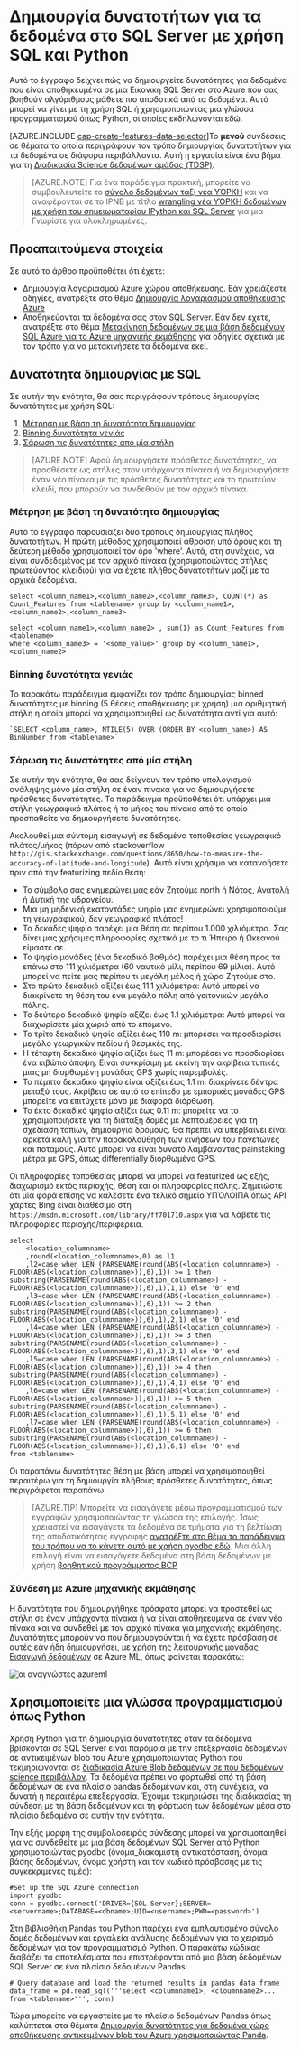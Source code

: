 <properties
    pageTitle="Δημιουργία δυνατοτήτων για τα δεδομένα στο SQL Server με χρήση SQL και Python | Microsoft Azure"
    description="Διαδικασία δεδομένων από το SQL Azure"
    services="machine-learning"
    documentationCenter=""
    authors="bradsev"
    manager="jhubbard"
    editor="" />

<tags
    ms.service="machine-learning"
    ms.workload="data-services"
    ms.tgt_pltfrm="na"
    ms.devlang="na"
    ms.topic="article"
    ms.date="09/19/2016"
    ms.author="bradsev;fashah;garye" />


# <a name="create-features-for-data-in-sql-server-using-sql-and-python"></a>Δημιουργία δυνατοτήτων για τα δεδομένα στο SQL Server με χρήση SQL και Python


Αυτό το έγγραφο δείχνει πώς να δημιουργείτε δυνατότητες για δεδομένα που είναι αποθηκευμένα σε μια Εικονική SQL Server στο Azure που σας βοηθούν αλγόριθμους μάθετε πιο αποδοτικά από τα δεδομένα. Αυτό μπορεί να γίνει με τη χρήση SQL ή χρησιμοποιώντας μια γλώσσα προγραμματισμού όπως Python, οι οποίες εκδηλώνονται εδώ.

[AZURE.INCLUDE [cap-create-features-data-selector](../../includes/cap-create-features-selector.md)]Το **μενού** συνδέσεις σε θέματα τα οποία περιγράφουν τον τρόπο δημιουργίας δυνατοτήτων για τα δεδομένα σε διάφορα περιβάλλοντα. Αυτή η εργασία είναι ένα βήμα για τη [Διαδικασία Science δεδομένων ομάδας (TDSP)](https://azure.microsoft.com/documentation/learning-paths/cortana-analytics-process/).

> [AZURE.NOTE] Για ένα παράδειγμα πρακτική, μπορείτε να συμβουλευτείτε το [σύνολο δεδομένων ταξί νέα ΥΌΡΚΗ](http://www.andresmh.com/nyctaxitrips/) και να αναφέρονται σε το IPNB με τίτλο [wrangling νέα ΥΌΡΚΗ δεδομένων με χρήση του σημειωματαρίου IPython και SQL Server](https://github.com/Azure/Azure-MachineLearning-DataScience/blob/master/Misc/DataScienceProcess/iPythonNotebooks/machine-Learning-data-science-process-sql-walkthrough.ipynb) για μια Γνωρίστε για ολοκληρωμένες.


## <a name="prerequisites"></a>Προαπαιτούμενα στοιχεία
Σε αυτό το άρθρο προϋποθέτει ότι έχετε:

* Δημιουργία λογαριασμού Azure χώρου αποθήκευσης. Εάν χρειάζεστε οδηγίες, ανατρέξτε στο θέμα [Δημιουργία λογαριασμού αποθήκευσης Azure](../storage/storage-create-storage-account.md#create-a-storage-account)
* Αποθηκεύονται τα δεδομένα σας στον SQL Server. Εάν δεν έχετε, ανατρέξτε στο θέμα [Μετακίνηση δεδομένων σε μια βάση δεδομένων SQL Azure για το Azure μηχανικής εκμάθησης](machine-learning-data-science-move-sql-azure.md) για οδηγίες σχετικά με τον τρόπο για να μετακινήσετε τα δεδομένα εκεί.


## <a name="sql-featuregen"></a>Δυνατότητα δημιουργίας με SQL

Σε αυτήν την ενότητα, θα σας περιγράφουν τρόπους δημιουργίας δυνατότητες με χρήση SQL:  

1. [Μέτρηση με βάση τη δυνατότητα δημιουργίας](#sql-countfeature)
2. [Binning δυνατότητα γενιάς](#sql-binningfeature)
3. [Σάρωση τις δυνατότητες από μία στήλη](#sql-featurerollout)


> [AZURE.NOTE] Αφού δημιουργήσετε πρόσθετες δυνατότητες, να προσθέσετε ως στήλες στον υπάρχοντα πίνακα ή να δημιουργήσετε έναν νέο πίνακα με τις πρόσθετες δυνατότητες και το πρωτεύον κλειδί, που μπορούν να συνδεθούν με τον αρχικό πίνακα.

### <a name="sql-countfeature"></a>Μέτρηση με βάση τη δυνατότητα δημιουργίας

Αυτό το έγγραφο παρουσιάζει δύο τρόπους δημιουργίας πλήθος δυνατοτήτων. Η πρώτη μέθοδος χρησιμοποιεί άθροιση υπό όρους και τη δεύτερη μέθοδο χρησιμοποιεί τον όρο 'where'. Αυτά, στη συνέχεια, να είναι συνδεδεμένος με τον αρχικό πίνακα (χρησιμοποιώντας στήλες πρωτεύοντος κλειδιού) για να έχετε πλήθος δυνατοτήτων μαζί με τα αρχικά δεδομένα.

    select <column_name1>,<column_name2>,<column_name3>, COUNT(*) as Count_Features from <tablename> group by <column_name1>,<column_name2>,<column_name3>

    select <column_name1>,<column_name2> , sum(1) as Count_Features from <tablename>
    where <column_name3> = '<some_value>' group by <column_name1>,<column_name2>

### <a name="sql-binningfeature"></a>Binning δυνατότητα γενιάς

Το παρακάτω παράδειγμα εμφανίζει τον τρόπο δημιουργίας binned δυνατότητες με binning (5 θέσεις αποθήκευσης με χρήση) μια αριθμητική στήλη η οποία μπορεί να χρησιμοποιηθεί ως δυνατότητα αντί για αυτό:

    `SELECT <column_name>, NTILE(5) OVER (ORDER BY <column_name>) AS BinNumber from <tablename>`


### <a name="sql-featurerollout"></a>Σάρωση τις δυνατότητες από μία στήλη

Σε αυτήν την ενότητα, θα σας δείχνουν τον τρόπο υπολογισμού ανάληψης μόνο μία στήλη σε έναν πίνακα για να δημιουργήσετε πρόσθετες δυνατότητες. Το παράδειγμα προϋποθέτει ότι υπάρχει μια στήλη γεωγραφικό πλάτος ή το μήκος του πίνακα από το οποίο προσπαθείτε να δημιουργήσετε δυνατότητες.

Ακολουθεί μια σύντομη εισαγωγή σε δεδομένα τοποθεσίας γεωγραφικό πλάτος/μήκος (πόρων από stackoverflow `http://gis.stackexchange.com/questions/8650/how-to-measure-the-accuracy-of-latitude-and-longitude`). Αυτό είναι χρήσιμο να κατανοήσετε πριν από την featurizing πεδίο θέση:

- Το σύμβολο σας ενημερώνει μας εάν Ζητούμε north ή Νότος, Ανατολή ή Δυτική της υδρογείου.
- Μια μη μηδενική εκατοντάδες ψηφίο μας ενημερώνει χρησιμοποιούμε τη γεωγραφικού, δεν γεωγραφικό πλάτος!
- Τα δεκάδες ψηφίο παρέχει μια θέση σε περίπου 1.000 χιλιόμετρα. Σας δίνει μας χρήσιμες πληροφορίες σχετικά με το τι Ήπειρο ή Ωκεανού είμαστε σε.
- Το ψηφίο μονάδες (ένα δεκαδικό βαθμός) παρέχει μια θέση προς τα επάνω στο 111 χιλιόμετρα (60 ναυτικό μίλι, περίπου 69 μίλια). Αυτό μπορεί να πείτε μας περίπου τι μεγάλη μέλος ή χώρα Ζητούμε στο.
- Στο πρώτο δεκαδικό αξίζει έως 11.1 χιλιόμετρα: Αυτό μπορεί να διακρίνετε τη θέση του ένα μεγάλο πόλη από γειτονικών μεγάλο πόλης.
- Το δεύτερο δεκαδικό ψηφίο αξίζει έως 1.1 χιλιόμετρα: Αυτό μπορεί να διαχωρίσετε μία χωριό από το επόμενο.
- Το τρίτο δεκαδικό ψηφίο αξίζει έως 110 m: μπορέσει να προσδιορίσει μεγάλο γεωργικών πεδίου ή θεσμικές της.
- Η τέταρτη δεκαδικό ψηφίο αξίζει έως 11 m: μπορέσει να προσδιορίσει ένα κιβώτιο άποψη. Είναι συγκρίσιμη με εκείνη την ακρίβεια τυπικές μιας μη διορθωμένη μονάδας GPS χωρίς παρεμβολές.
- Το πέμπτο δεκαδικό ψηφίο είναι αξίζει έως 1.1 m: διακρίνετε δέντρα μεταξύ τους. Ακρίβεια σε αυτό το επίπεδο με εμπορικές μονάδες GPS μπορείτε να επιτύχετε μόνο με διαφορά διόρθωση.
- Το έκτο δεκαδικό ψηφίο αξίζει έως 0.11 m: μπορείτε να το χρησιμοποιήσετε για τη διάταξη δομές με λεπτομέρειες για τη σχεδίαση τοπίων, δημιουργία δρόμους. Θα πρέπει να υπερβαίνει είναι αρκετά καλή για την παρακολούθηση των κινήσεων του παγετώνες και ποταμούς. Αυτό μπορεί να είναι δυνατό λαμβάνοντας painstaking μέτρα με GPS, όπως differentially διορθωμένο GPS.

Οι πληροφορίες τοποθεσίας μπορεί να μπορεί να featurized ως εξής, διαχωρισμό εκτός περιοχής, θέση και οι πληροφορίες πόλης. Σημειώστε ότι μία φορά επίσης να καλέσετε ένα τελικό σημείο ΥΠΌΛΟΙΠΑ όπως API χάρτες Bing είναι διαθέσιμο στη `https://msdn.microsoft.com/library/ff701710.aspx` για να λάβετε τις πληροφορίες περιοχής/περιφέρεια.

    select
        <location_columnname>
        ,round(<location_columnname>,0) as l1       
        ,l2=case when LEN (PARSENAME(round(ABS(<location_columnname>) - FLOOR(ABS(<location_columnname>)),6),1)) >= 1 then substring(PARSENAME(round(ABS(<location_columnname>) - FLOOR(ABS(<location_columnname>)),6),1),1,1) else '0' end     
        ,l3=case when LEN (PARSENAME(round(ABS(<location_columnname>) - FLOOR(ABS(<location_columnname>)),6),1)) >= 2 then substring(PARSENAME(round(ABS(<location_columnname>) - FLOOR(ABS(<location_columnname>)),6),1),2,1) else '0' end     
        ,l4=case when LEN (PARSENAME(round(ABS(<location_columnname>) - FLOOR(ABS(<location_columnname>)),6),1)) >= 3 then substring(PARSENAME(round(ABS(<location_columnname>) - FLOOR(ABS(<location_columnname>)),6),1),3,1) else '0' end     
        ,l5=case when LEN (PARSENAME(round(ABS(<location_columnname>) - FLOOR(ABS(<location_columnname>)),6),1)) >= 4 then substring(PARSENAME(round(ABS(<location_columnname>) - FLOOR(ABS(<location_columnname>)),6),1),4,1) else '0' end     
        ,l6=case when LEN (PARSENAME(round(ABS(<location_columnname>) - FLOOR(ABS(<location_columnname>)),6),1)) >= 5 then substring(PARSENAME(round(ABS(<location_columnname>) - FLOOR(ABS(<location_columnname>)),6),1),5,1) else '0' end     
        ,l7=case when LEN (PARSENAME(round(ABS(<location_columnname>) - FLOOR(ABS(<location_columnname>)),6),1)) >= 6 then substring(PARSENAME(round(ABS(<location_columnname>) - FLOOR(ABS(<location_columnname>)),6),1),6,1) else '0' end     
    from <tablename>

Οι παραπάνω δυνατότητες θέση με βάση μπορεί να χρησιμοποιηθεί περαιτέρω για τη δημιουργία πλήθους πρόσθετες δυνατότητες, όπως περιγράφεται παραπάνω.


> [AZURE.TIP] Μπορείτε να εισαγάγετε μέσω προγραμματισμού των εγγραφών χρησιμοποιώντας τη γλώσσα της επιλογής. Ίσως χρειαστεί να εισαγάγετε τα δεδομένα σε τμήματα για τη βελτίωση της αποδοτικότητας εγγραφής [ανατρέξτε στο θέμα το παράδειγμα του τρόπου να το κάνετε αυτό με χρήση pyodbc εδώ](https://code.google.com/p/pypyodbc/wiki/A_HelloWorld_sample_to_access_mssql_with_python).
Μια άλλη επιλογή είναι να εισαγάγετε δεδομένα στη βάση δεδομένων με χρήση [βοηθητικού προγράμματος BCP](https://msdn.microsoft.com/library/ms162802.aspx)

### <a name="sql-aml"></a>Σύνδεση με Azure μηχανικής εκμάθησης

Η δυνατότητα που δημιουργήθηκε πρόσφατα μπορεί να προστεθεί ως στήλη σε έναν υπάρχοντα πίνακα ή να είναι αποθηκευμένα σε έναν νέο πίνακα και να συνδεθεί με τον αρχικό πίνακα για μηχανικής εκμάθησης. Δυνατότητες μπορούν να που δημιουργούνται ή να έχετε πρόσβαση σε αυτές εάν ήδη δημιουργήσει, με χρήση της λειτουργικής μονάδας [Εισαγωγή δεδομένων](https://msdn.microsoft.com/library/azure/4e1b0fe6-aded-4b3f-a36f-39b8862b9004/) σε Azure ML, όπως φαίνεται παρακάτω:

![οι αναγνώστες azureml](./media/machine-learning-data-science-process-sql-server-virtual-machine/reader_db_featurizedinput.png)

## <a name="python"></a>Χρησιμοποιείτε μια γλώσσα προγραμματισμού όπως Python

Χρήση Python για τη δημιουργία δυνατότητες όταν τα δεδομένα βρίσκονται σε SQL Server είναι παρόμοια με την επεξεργασία δεδομένων σε αντικειμένων blob του Azure χρησιμοποιώντας Python που τεκμηριώνονται σε [διαδικασία Azure Blob δεδομένων σε που δεδομένων science περιβάλλον](machine-learning-data-science-process-data-blob.md). Τα δεδομένα πρέπει να φορτωθεί από τη βάση δεδομένων σε ένα πλαίσιο pandas δεδομένων και, στη συνέχεια, να δυνατή η περαιτέρω επεξεργασία. Έχουμε τεκμηριώσει της διαδικασίας τη σύνδεση με τη βάση δεδομένων και τη φόρτωση των δεδομένων μέσα στο πλαίσιο δεδομένα σε αυτήν την ενότητα.

Την εξής μορφή της συμβολοσειράς σύνδεσης μπορεί να χρησιμοποιηθεί για να συνδεθείτε με μια βάση δεδομένων SQL Server από Python χρησιμοποιώντας pyodbc (όνομα_διακομιστή αντικατάσταση, όνομα βάσης δεδομένων, όνομα χρήστη και τον κωδικό πρόσβασης με τις συγκεκριμένες τιμές):

    #Set up the SQL Azure connection
    import pyodbc
    conn = pyodbc.connect('DRIVER={SQL Server};SERVER=<servername>;DATABASE=<dbname>;UID=<username>;PWD=<password>')

Στη [βιβλιοθήκη Pandas](http://pandas.pydata.org/) του Python παρέχει ένα εμπλουτισμένο σύνολο δομές δεδομένων και εργαλεία ανάλυσης δεδομένων για το χειρισμό δεδομένων για τον προγραμματισμό Python. Ο παρακάτω κώδικας διαβάζει τα αποτελέσματα που επιστρέφονται από μια βάση δεδομένων SQL Server σε ένα πλαίσιο δεδομένων Pandas:

    # Query database and load the returned results in pandas data frame
    data_frame = pd.read_sql('''select <columnname1>, <cloumnname2>... from <tablename>''', conn)

Τώρα μπορείτε να εργαστείτε με το πλαίσιο δεδομένων Pandas όπως καλύπτεται στα θέματα [Δημιουργία δυνατότητες για δεδομένα χώρο αποθήκευσης αντικειμένων blob του Azure χρησιμοποιώντας Panda](machine-learning-data-science-create-features-blob.md).

